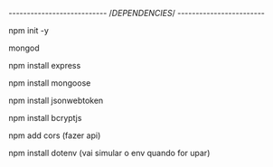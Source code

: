 --------------------------- /*DEPENDENCIES*/ ------------------------

npm init -y

mongod

npm install express

npm install mongoose

npm install jsonwebtoken 

npm install bcryptjs

npm add cors (fazer api)

npm install dotenv (vai simular o env quando for upar)

